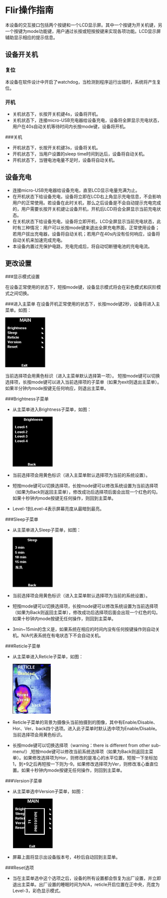 # Flir操作指南
本设备的交互接口包括两个按键和一个LCD显示屏。其中一个按键为开关机键，另一个按键为mode功能键，用户通过长按或短按按键来实现各项功能。LCD显示屏辅助显示相应的提示信息。

## 设备开关机 
### 复位
本设备在软件设计中开启了watchdog，当检测到程序运行出错时，系统将产生复位。
### 开机
* 关机状态下，长按开关机键4s，设备将开机。
* 关机状态下，连接micro-USB充电器给设备充电，设备将全屏显示充电状态，用户在40s自动关机等待时间内长按mode键，设备将开机。

###关机
* 开机状态下，长按开关机键3s，设备将关机。
* 开机状态下，当用户设置的sleep time时间到达后，设备将自动关机。
* 开机状态下，当锂电池电量不足时，设备将自动关机。

## 设备充电
* 连接micro-USB充电器给设备充电，直至LCD显示电量充满为止。
* 在开机状态下给设备充电，设备将立即在LCD右上角显示充电信息，不会影响用户的正常使用。若设备在此时关机，那么之后设备是不会自动提示充电完成的，用户需要长按开关机键让设备开机，开机后LCD将会全屏显示当前充电状态。
* 在关机状态下给设备充电，设备将立即开机，LCD全屏显示当前充电状态，此时有三种情况：用户可以长按mode键来退出全屏充电界面，正常使用设备；若用户拔出充电器，设备将自动关机；若用户在40s内没有任何响应，设备将自动关机来加速完成充电。
* 本设备内置过充保护电路，充电完成后，将自动切断锂电池的充电电流。

## 更改设置
###显示模式设置

在设备正常使用的状态下，短按mode键，设备显示模式将会在彩色模式和灰阶模式之间切换。

###进入主菜单
在设备开机正常使用的状态下，长按mode键2秒，设备将进入主菜单。如图：

![content.bmp](.\picture\content.bmp)

当前选择项会用黄色标识（进入主菜单默认选择第一项）。
短按mode键可以切换选择项，长按mode键可以进入当前选择项的子菜单（如果为exit则退出主菜单）。如果半分钟内mode按键无任何响应，则退出主菜单。

###Brightness子菜单
* 从主菜单进入Brightness子菜单，如图：

    ![content_brightness.bmp](.\picture\content_brightness.bmp)

* 当前选择项会用黄色标识（进入主菜单默认选择项为当前的系统设置）。
* 短按mode键可以切换选择项，长按mode键可以修改系统设置为当前选择项（如果为Back则返回主菜单），修改成功后选择项后面会出现一个红色的勾。如果十秒钟内mode按键无任何操作，则回到主菜单。
* Level-1到Level-4表示屏幕亮度从最暗到最亮。

###Sleep子菜单
* 从主菜单进入Sleep子菜单，如图：

    ![content_sleep.bmp](.\picture\content_sleep.bmp)

* 当前选择项会用黄色标识（进入主菜单默认选择项为当前的系统设置）。
* 短按mode键可以切换选择项，长按mode键可以修改系统设置为当前选择项（如果为Back则返回主菜单），修改成功后选择项后面会出现一个红色的勾。如果十秒钟内mode按键无任何操作，则回到主菜单。
* 3min~15min的含义是，如果系统在相应的时间内没有任何按键操作则自动关机。N/A代表系统在有电状态下不会自动关机。

###Reticle子菜单
* 从主菜单进入Reticle子菜单，如图：

    ![oumu.jpg](.\picture\oumu.jpg)

* Reticle子菜单的背景为摄像头当前拍摄到的图像，其中有Enable/Disable、Hor、Ver、back四个选项。进入此子菜单时默认选中项为Enable/Disable。当前选择项会用黄色标识。
* 长按mode键可以切换选择项（warning：there is different from other sub-menu!）,短按mode键可以修改当前系统选择项（如果为Back则返回主菜单）。如果修改选择项为Hor，则修改的是准心的水平位置，短按一下坐标加1，到+9之后再短按一下则为-9。如果修改选择项为Ver，则修改准心垂直位置。如果十秒钟内mode按键无任何操作，则回到主菜单。

###Version子菜单
* 从主菜单选中Version子菜单，如图：

    ![version.png](.\picture\version.png)

* 屏幕上面将显示出设备版本号，4秒后自动回到主菜单。

###Reset选项
* 当在主菜单选中这个选项之后，设备的所有设置都会恢复为出厂设置，并立即退出主菜单。出厂设置的睡眠时间为N/A，reticle开启位置在正中央，亮度为Level-3，彩色显示模式。



























